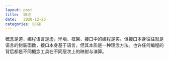 ```yaml
---
layout: post
title:  琐记
date:   2020-12-25
categories: BCGD
---
```


概念是道，编程语言是虚，环境、框架、接口中的编程是实。但接口本身往往就是语言的封装函数，接口本身基于语言，但其本质是一种理念方法。也许任何编程的背后都是不同概念工具在不同层次上的映射与演算。
